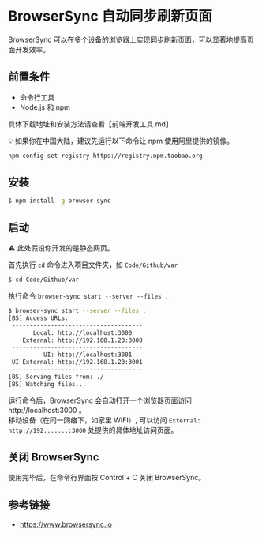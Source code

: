 # BrowserSync 自动同步刷新页面

[BrowserSync](https://www.browsersync.io/) 可以在多个设备的浏览器上实现同步刷新页面，可以显著地提高页面开发效率。

## 前置条件
* 命令行工具
* Node.js 和 npm

具体下载地址和安装方法请查看【前端开发工具.md】

💡 如果你在中国大陆，建议先运行以下命令让 npm 使用阿里提供的镜像。
```bash
npm config set registry https://registry.npm.taobao.org
```

## 安装
```bash
$ npm install -g browser-sync
```

## 启动
⚠️ 此处假设你开发的是静态网页。

首先执行 `cd` 命令进入项目文件夹，如 `Code/Github/var`
```bash
$ cd Code/Github/var
```
执行命令 `browser-sync start --server --files .`
```bash
$ browser-sync start --server --files .
[BS] Access URLs:
 -------------------------------------
       Local: http://localhost:3000
    External: http://192.168.1.20:3000
 -------------------------------------
          UI: http://localhost:3001
 UI External: http://192.168.1.20:3001
 -------------------------------------
[BS] Serving files from: ./
[BS] Watching files...
```
运行命令后，BrowserSync 会自动打开一个浏览器页面访问 http://localhost:3000 。  
移动设备（在同一网络下，如家里 WIFI）, 可以访问 `External: http://192.......:3000` 处提供的具体地址访问页面。

## 关闭 BrowserSync
使用完毕后，在命令行界面按 Control + C 关闭 BrowserSync。

## 参考链接
* https://www.browsersync.io


